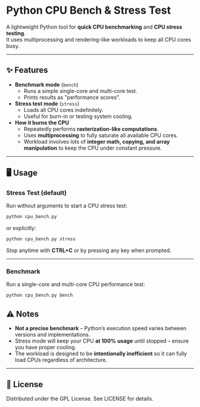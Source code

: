 # Python CPU Bench & Stress Test

A lightweight Python tool for **quick CPU benchmarking** and **CPU stress testing**.  
It uses multiprocessing and rendering-like workloads to keep all CPU cores busy.  

---

## ✨ Features
- **Benchmark mode** (`bench`)
  - Runs a simple single-core and multi-core test.
  - Prints results as "performance scores".
- **Stress test mode** (`stress`)
  - Loads all CPU cores indefinitely.
  - Useful for burn-in or testing system cooling.
- **How it burns the CPU**  
  - Repeatedly performs **rasterization-like computations**.  
  - Uses **multiprocessing** to fully saturate all available CPU cores.  
  - Workload involves lots of **integer math, copying, and array manipulation** to keep the CPU under constant pressure.

---

## 🖥️ Usage

### Stress Test (default)
Run without arguments to start a CPU stress test:

```bash
python cpu_bench.py
```

or explicitly:

```bash
python cpu_bench.py stress
```

Stop anytime with **CTRL+C** or by pressing any key when prompted.

---

### Benchmark
Run a single-core and multi-core CPU performance test:

```bash
python cpu_bench.py bench
```

## ⚠️ Notes
- **Not a precise benchmark** – Python’s execution speed varies between versions and implementations.  
- Stress mode will keep your CPU **at 100% usage** until stopped – ensure you have proper cooling.  
- The workload is designed to be **intentionally inefficient** so it can fully load CPUs regardless of architecture.

---

## 📜 License
Distributed under the GPL License. See LICENSE for details.
